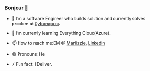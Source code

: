 ### Bonjour 👋

<!--
**Maniizzle/Maniizzle** is a ✨ _special_ ✨ repository because its `README.md` (this file) appears on your GitHub profile.

Here are some ideas to get you started:
-->
- 🔭 I’m a software Engineer who builds solution and currently solves problem at [Cyberspace](https://www.cyberspace.net.ng/). 

- 🌱 I’m currently learning Everything Cloud(Azure).
- 📫 How to reach me:DM @ [Maniizzle](https://twitter.com/MaNiiZZle), [Linkedin](https://www.linkedin.com/in/olamide-onakoya/)
- 😄 Pronouns: He
- ⚡ Fun fact: I Deliver.

<!-- - 🤔 I’m looking for help with ... -->
<!-- - 💬 Ask me about Problem Solving,Science  -->
